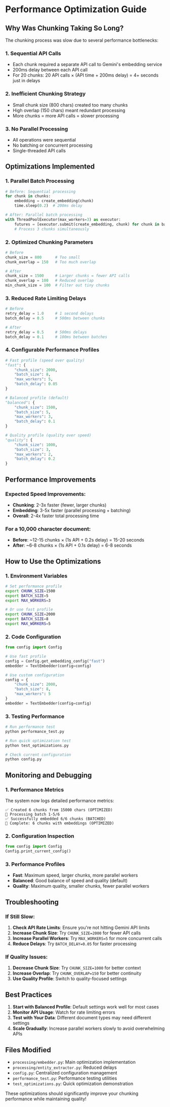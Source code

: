 # Performance Optimization Guide

## Why Was Chunking Taking So Long?

The chunking process was slow due to several performance bottlenecks:

### 1. **Sequential API Calls**
- Each chunk required a separate API call to Gemini's embedding service
- 200ms delay between each API call
- For 20 chunks: 20 API calls × (API time + 200ms delay) = 4+ seconds just in delays

### 2. **Inefficient Chunking Strategy**
- Small chunk size (800 chars) created too many chunks
- High overlap (150 chars) meant redundant processing
- More chunks = more API calls = slower processing

### 3. **No Parallel Processing**
- All operations were sequential
- No batching or concurrent processing
- Single-threaded API calls

## Optimizations Implemented

### 1. **Parallel Batch Processing**
```python
# Before: Sequential processing
for chunk in chunks:
    embedding = create_embedding(chunk)
    time.sleep(0.2)  # 200ms delay

# After: Parallel batch processing
with ThreadPoolExecutor(max_workers=3) as executor:
    futures = [executor.submit(create_embedding, chunk) for chunk in batch]
    # Process 3 chunks simultaneously
```

### 2. **Optimized Chunking Parameters**
```python
# Before
chunk_size = 800      # Too small
chunk_overlap = 150   # Too much overlap

# After
chunk_size = 1500     # Larger chunks = fewer API calls
chunk_overlap = 100   # Reduced overlap
min_chunk_size = 100  # Filter out tiny chunks
```

### 3. **Reduced Rate Limiting Delays**
```python
# Before
retry_delay = 1.0     # 1 second delays
batch_delay = 0.5     # 500ms between chunks

# After
retry_delay = 0.5     # 500ms delays
batch_delay = 0.1     # 100ms between batches
```

### 4. **Configurable Performance Profiles**
```python
# Fast profile (speed over quality)
"fast": {
    "chunk_size": 2000,
    "batch_size": 8,
    "max_workers": 5,
    "batch_delay": 0.05
}

# Balanced profile (default)
"balanced": {
    "chunk_size": 1500,
    "batch_size": 5,
    "max_workers": 3,
    "batch_delay": 0.1
}

# Quality profile (quality over speed)
"quality": {
    "chunk_size": 1000,
    "batch_size": 3,
    "max_workers": 2,
    "batch_delay": 0.2
}
```

## Performance Improvements

### Expected Speed Improvements:
- **Chunking**: 2-3x faster (fewer, larger chunks)
- **Embedding**: 3-5x faster (parallel processing + batching)
- **Overall**: 2-4x faster total processing time

### For a 10,000 character document:
- **Before**: ~12-15 chunks × (1s API + 0.2s delay) = 15-20 seconds
- **After**: ~6-8 chunks × (1s API + 0.1s delay) = 6-8 seconds

## How to Use the Optimizations

### 1. **Environment Variables**
```bash
# Set performance profile
export CHUNK_SIZE=1500
export BATCH_SIZE=5
export MAX_WORKERS=3

# Or use fast profile
export CHUNK_SIZE=2000
export BATCH_SIZE=8
export MAX_WORKERS=5
```

### 2. **Code Configuration**
```python
from config import Config

# Use fast profile
config = Config.get_embedding_config("fast")
embedder = TextEmbedder(config=config)

# Use custom configuration
config = {
    "chunk_size": 2000,
    "batch_size": 8,
    "max_workers": 5
}
embedder = TextEmbedder(config=config)
```

### 3. **Testing Performance**
```bash
# Run performance test
python performance_test.py

# Run quick optimization test
python test_optimizations.py

# Check current configuration
python config.py
```

## Monitoring and Debugging

### 1. **Performance Metrics**
The system now logs detailed performance metrics:
```
✅ Created 6 chunks from 15000 chars (OPTIMIZED)
🧠 Processing batch 1-5/6
✅ Successfully embedded 6/6 chunks (BATCHED)
🎯 Complete: 6 chunks with embeddings (OPTIMIZED)
```

### 2. **Configuration Inspection**
```python
from config import Config
Config.print_current_config()
```

### 3. **Performance Profiles**
- **Fast**: Maximum speed, larger chunks, more parallel workers
- **Balanced**: Good balance of speed and quality (default)
- **Quality**: Maximum quality, smaller chunks, fewer parallel workers

## Troubleshooting

### If Still Slow:
1. **Check API Rate Limits**: Ensure you're not hitting Gemini API limits
2. **Increase Chunk Size**: Try `CHUNK_SIZE=2000` for fewer API calls
3. **Increase Parallel Workers**: Try `MAX_WORKERS=5` for more concurrent calls
4. **Reduce Delays**: Try `BATCH_DELAY=0.05` for faster processing

### If Quality Issues:
1. **Decrease Chunk Size**: Try `CHUNK_SIZE=1000` for better context
2. **Increase Overlap**: Try `CHUNK_OVERLAP=150` for better continuity
3. **Use Quality Profile**: Switch to quality-focused settings

## Best Practices

1. **Start with Balanced Profile**: Default settings work well for most cases
2. **Monitor API Usage**: Watch for rate limiting errors
3. **Test with Your Data**: Different document types may need different settings
4. **Scale Gradually**: Increase parallel workers slowly to avoid overwhelming APIs

## Files Modified

- `processing/embedder.py`: Main optimization implementation
- `processing/entity_extractor.py`: Reduced delays
- `config.py`: Centralized configuration management
- `performance_test.py`: Performance testing utilities
- `test_optimizations.py`: Quick optimization demonstration

These optimizations should significantly improve your chunking performance while maintaining quality! 